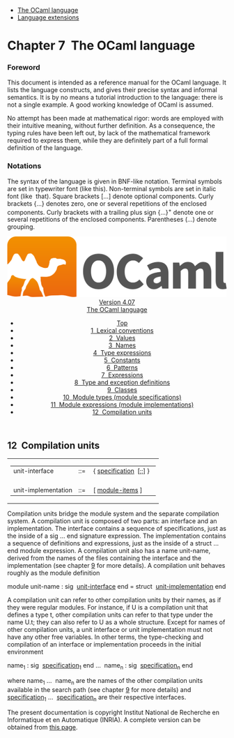 <!-- ((! set title Manual !)) ((! set documentation !)) ((! set manual !)) ((! set nobreadcrumb !)) -->
<div class="manual content"><ul class="part_menu"><li class="active"><a href="language.html">The OCaml language</a></li><li><a href="extn.html">Language extensions</a></li></ul>




<h1 class="chapter" id="sec71"><span>Chapter 7</span>&nbsp;&nbsp;The OCaml language</h1>
<p> <a id="c:refman"></a>

</p><h3 class="subsection" id="sec72">Foreword</h3>
<p>This document is intended as a reference manual for the OCaml
language. It lists the language constructs, and gives their precise
syntax and informal semantics. It is by no means a tutorial
introduction to the language: there is not a single example. A good
working knowledge of OCaml is assumed.</p><p>No attempt has been made at mathematical rigor: words are employed
with their intuitive meaning, without further definition. As a
consequence, the typing rules have been left out, by lack of the
mathematical framework required to express them, while they are
definitely part of a full formal definition of the language.</p><h3 class="subsection" id="sec73">Notations</h3>
<p>The syntax of the language is given in BNF-like notation. Terminal
symbols are set in typewriter font (<span class="c002"><span class="c003">like</span> <span class="c003">this</span></span>).
Non-terminal symbols are set in italic font (<span class="c010">like</span> &nbsp;<span class="c010">that</span>).
Square brackets […] denote optional components. Curly brackets
{…} denotes zero, one or several repetitions of the enclosed
components. Curly brackets with a trailing plus sign {…}<sup>+</sup>
denote one or several repetitions of the enclosed components.
Parentheses (…) denote grouping.</p><header><nav class="toc brand"><a class="brand" href="https://ocaml.org/"><img src="colour-logo-gray.svg" class="svg" alt="OCaml"></a></nav><nav class="toc"><div class="toc_version"><a href="/docs" id="version-select">Version 4.07</a></div><div class="toc_title"><a href="#">The OCaml language</a></div><ul><li class="top"><a href="#">Top</a></li>
<li><a href="lex.html#start-section">1&nbsp;&nbsp;Lexical conventions</a>
</li><li><a href="values.html#start-section">2&nbsp;&nbsp;Values</a>
</li><li><a href="names.html#start-section">3&nbsp;&nbsp;Names</a>
</li><li><a href="types.html#start-section">4&nbsp;&nbsp;Type expressions</a>
</li><li><a href="const.html#start-section">5&nbsp;&nbsp;Constants</a>
</li><li><a href="patterns.html#start-section">6&nbsp;&nbsp;Patterns</a>
</li><li><a href="expr.html#start-section">7&nbsp;&nbsp;Expressions</a>
</li><li><a href="typedecl.html#start-section">8&nbsp;&nbsp;Type and exception definitions</a>
</li><li><a href="classes.html#start-section">9&nbsp;&nbsp;Classes</a>
</li><li><a href="modtypes.html#start-section">10&nbsp;&nbsp;Module types (module specifications)</a>
</li><li><a href="modules.html#start-section">11&nbsp;&nbsp;Module expressions (module implementations)</a>
</li><li><a href="compunit.html#start-section">12&nbsp;&nbsp;Compilation units</a>
</li></ul></nav></header><a id="start-section"></a><section id="section">



<h2 class="section" id="sec231">12&nbsp;&nbsp;Compilation units</h2>
<div class="syntax"><table class="display dcenter"><tbody><tr class="c019"><td class="dcell"><table class="c001 cellpading0"><tbody><tr><td class="c018">
<a class="syntax" id="unit-interface"><span class="c010">unit-interface</span></a></td><td class="c015">::=</td><td class="c017">&nbsp;{&nbsp;<a class="syntax" href="modtypes.html#specification"><span class="c010">specification</span></a>&nbsp;&nbsp;[<span class="c004">;;</span>]&nbsp;}
&nbsp;</td></tr>
<tr><td class="c018">&nbsp;</td></tr>
<tr><td class="c018">
<a class="syntax" id="unit-implementation"><span class="c010">unit-implementation</span></a></td><td class="c015">::=</td><td class="c017">&nbsp;[&nbsp;<a class="syntax" href="modules.html#module-items"><span class="c010">module-items</span></a>&nbsp;]
</td></tr>
</tbody></table></td></tr>
</tbody></table></div><p>Compilation units bridge the module system and the separate
compilation system. A compilation unit is composed of two parts: an
interface and an implementation. The interface contains a sequence of
specifications, just as the inside of a <span class="c004">sig</span> … <span class="c004">end</span>
signature expression. The implementation contains a sequence of
definitions and expressions, just as the inside of a
<span class="c004">struct</span> … <span class="c004">end</span> module
expression. A compilation unit also has a name <span class="c010">unit-name</span>, derived
from the names of the files containing the interface and the
implementation (see chapter&nbsp;<a href="comp.html#c%3Acamlc">9</a> for more details). A
compilation unit behaves roughly as the module definition
</p><div class="center">
<span class="c002"><span class="c003">module</span> <span class="c010">unit-name</span> <span class="c003">:</span> <span class="c003">sig</span></span> &nbsp;<a class="syntax" href="#unit-interface"><span class="c010">unit-interface</span></a> <span class="c002"><span class="c003">end</span> <span class="c003">=</span>
<span class="c003">struct</span></span> &nbsp;<a class="syntax" href="#unit-implementation"><span class="c010">unit-implementation</span></a> <span class="c004">end</span>
</div><p>A compilation unit can refer to other compilation units by their
names, as if they were regular modules. For instance, if <span class="c003">U</span> is a
compilation unit that defines a type <span class="c003">t</span>, other compilation units can
refer to that type under the name <span class="c003">U.t</span>; they can also refer to <span class="c003">U</span> as
a whole structure. Except for names of other compilation units, a unit
interface or unit implementation must not have any other free variables.
In other terms, the type-checking and compilation of an interface or
implementation proceeds in the initial environment
</p><div class="center">
<span class="c010">name</span><sub>1</sub> <span class="c002"><span class="c003">:</span> <span class="c003">sig</span></span> &nbsp;<a class="syntax" href="modtypes.html#specification"><span class="c010">specification</span></a><sub>1</sub> <span class="c004">end</span> …
&nbsp;<span class="c010">name</span><sub><span class="c009">n</span></sub> <span class="c002"><span class="c003">:</span> <span class="c003">sig</span></span> &nbsp;<a class="syntax" href="modtypes.html#specification"><span class="c010">specification</span></a><sub><span class="c009">n</span></sub> <span class="c004">end</span>
</div><p>
where <span class="c010">name</span><sub>1</sub> … &nbsp;<span class="c010">name</span><sub><span class="c009">n</span></sub> are the names of the other
compilation units available in the search path (see
chapter&nbsp;<a href="comp.html#c%3Acamlc">9</a> for more details) and <a class="syntax" href="modtypes.html#specification"><span class="c010">specification</span></a><sub>1</sub> …
&nbsp;<a class="syntax" href="modtypes.html#specification"><span class="c010">specification</span></a><sub><span class="c009">n</span></sub> are their respective interfaces.

</p>




</section><div class="copyright">The present documentation is copyright Institut National de Recherche en Informatique et en Automatique (INRIA). A complete version can be obtained from <a href="http://caml.inria.fr/pub/docs/manual-ocaml/">this page</a>.</div></div>
